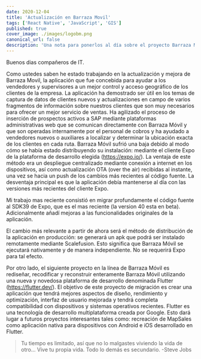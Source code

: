 ```yaml
---
date: 2020-12-04
title: 'Actualización en Barraza Movil'
tags: ['React Native', 'JavaScript', 'GIS']
published: true
cover_image: ./images/logobm.png
canonical_url: false
description: 'Una nota para ponerlos al día sobre el proyecto Barraza Móvil.'
---
```


Buenos dias compañeros de IT. 

Como ustedes saben he estado trabajando en la actualización y mejora de Barraza Movil, la aplicación que fue concebida para ayudar a los vendedores y supervisores a un mejor control y acceso geográfico de los clientes de la empresa. La aplicación ha demostrado ser útil en los temas de captura de datos de clientes nuevos y actualizaciones en campo de varios fragmentos de información sobre nuestros clientes que son muy necesarios para ofrecer un mejor servicio de ventas. Ha agilizado el proceso de inserción de prospectos activos a SAP mediante plataformas administrativas web que se comunican directamente con Barraza Móvil y que son operadas internamente por el personal de cobros y ha ayudado a vendedores nuevos o auxiliares a localizar y determinar la ubicación exacta de los clientes en cada ruta. Barraza Móvil sufrió una baja debido al modo cómo se había estado distribuyendo su instalación: mediante el cliente Expo de la plataforma de desarrollo elegida (https://expo.io/). La ventaja de este método era un despliegue centralizado mediante conexión a internet en los dispositivos, así como actualización OTA (over the air) recibidas al instante, una vez se hacia un push de los cambios más recientes al código fuente. La desventaja principal es que la aplicación debía mantenerse al día con las versiones más recientes del cliente Expo. 

Mi trabajo mas reciente consistió en migrar profundamente el código fuente al SDK39 de Expo, que es el mas reciente (la version 40 esta en beta). Adicionalmente añadí mejoras a las funcionalidades originales de la aplicación. 

El cambio más relevante a partir de ahora será el método de distribución de la aplicación en producción: se generará un apk que podrá ser instalado remotamente mediante Scalefusion. Esto significa que Barraza Móvil se ejecutará nativamente y de manera independiente. No se requerirá Expo para tal efecto.

Por otro lado, el siguiente proyecto en la línea de Barraza Móvil es rediseñar, recodificar y reconstruir enteramente Barraza Móvil utilizando una nueva y novedosa plataforma de desarrollo denominada Flutter (https://flutter.dev/). El objetivo de este proyecto de migración es crear una aplicación que tendrá mejores aspectos de diseño, rendimiento y optimización, interfaz de usuario mejorada y tendrá completa compatibilidad con dispositivos y sistemas operativos recientes. Flutter es una tecnología de desarrollo multiplataforma creada por Google. Esto dará lugar a futuros proyectos interesantes tales como: recreación de MapSales como aplicación nativa para dispositivos con Android e iOS desarrollado en Flutter.



>Tu tiempo es limitado, así que no lo malgastes viviendo la vida de otro… Vive tu propia vida. Todo lo demás es secundario. -Steve Jobs